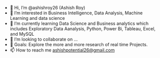 - 👋 Hi, I’m @ashishroy26 (Ashish Roy)
- 👀 I’m interested in Business Intelligence, Data Analysis, Machine Learning and data science
- 🌱 I’m currently learning Data Science and Business analytics which includes Exploratory Data Aanalysis, Python, Power Bi, Tableau, Excel, and MySQL
- 💞️ I’m looking to collaborate on ...
- 🥅 Goals: Explore the more and more research of real time Projects.
- 📫 How to reach me ashishpotential26@gmail.com

<!---
ashishroy26/ashishroy26 is a ✨ special ✨ repository because its `README.md` (this file) appears on your GitHub profile.
You can click the Preview link to take a look at your changes.
--->
